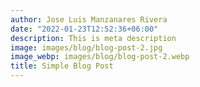 ```yaml
---
author: Jose Luis Manzanares Rivera
date: "2022-01-23T12:52:36+06:00"
description: This is meta description
image: images/blog/blog-post-2.jpg
image_webp: images/blog/blog-post-2.webp
title: Simple Blog Post
---
```


